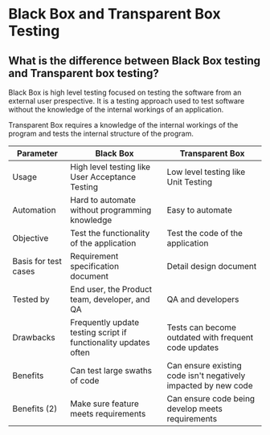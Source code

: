 # Black Box and Transparent Box Testing

## What is the difference between Black Box testing and Transparent box testing?

Black Box is high level testing focused on testing the software from an external user prespective. It is a testing approach used to test software without the knowledge of the internal workings of an application.

Transparent Box requires a knowledge of the internal workings of the program and tests the internal structure of the program.

| Parameter            | Black Box                                                            | Transparent Box                                                |
|----------------------|----------------------------------------------------------------------|----------------------------------------------------------------|
| Usage                | High level testing like User Acceptance Testing                      | Low level testing like Unit Testing                            |
| Automation           | Hard to automate without programming knowledge                       | Easy to automate                                               |
| Objective            | Test the functionality of the application                            | Test the code of the application                               |
| Basis for test cases | Requirement specification document                                   | Detail design document                                         |
| Tested by	           | End user, the Product team, developer, and QA 	                      | QA and developers                                              |
| Drawbacks            | Frequently update testing script if functionality updates often      | Tests can become outdated with frequent code updates           |
| Benefits             | Can test large swaths of code                                        | Can ensure existing code isn't negatively impacted by new code |
| Benefits (2)         | Make sure feature meets requirements                                 | Can ensure code being develop meets requirements               |